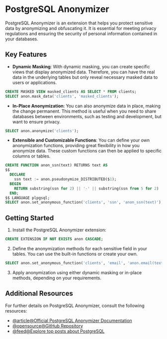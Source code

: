 # PostgreSQL Anonymizer

PostgreSQL Anonymizer is an extension that helps you protect sensitive data by anonymizing and obfuscating it. It is essential for meeting privacy regulations and ensuring the security of personal information contained in your databases.

## Key Features

- **Dynamic Masking**: With dynamic masking, you can create specific views that display anonymized data. Therefore, you can have the real data in the underlying tables but only reveal necessary masked data to users or applications.

```sql
CREATE MASKED VIEW masked_clients AS SELECT * FROM clients;
SELECT anon.mask_data('clients', 'masked_clients');
```

- **In-Place Anonymization**: You can also anonymize data in place, making the change permanent. This method is useful when you need to share databases between environments, such as testing and development, but want to ensure privacy.

```sql
SELECT anon.anonymize('clients');
```

- **Extensible and Customizable Functions**: You can define your own anonymization functions, providing great flexibility in how you anonymize data. These custom functions can then be applied to specific columns or tables.

```sql
CREATE FUNCTION anon_ssn(text) RETURNS text AS
$$
  DECLARE
    ssn text := anon.pseudonymize_DISTRIBUTED($1);
  BEGIN
    RETURN substring(ssn for 2) || '-' || substring(ssn from 5 for 2) || '-' || substring(ssn from 8);
  END;
$$ LANGUAGE plpgsql;
SELECT anon.set_anonymous_function('clients', 'ssn', 'anon_ssn(text)');
```

## Getting Started

1. Install the PostgreSQL Anonymizer extension:

```sql
CREATE EXTENSION IF NOT EXISTS anon CASCADE;
```

2. Define the anonymization methods for each sensitive field in your tables. You can use the built-in functions or create your own.

```sql
SELECT anon.set_anonymous_function('clients', 'email', 'anon.email(text)');
```

3. Apply anonymization using either dynamic masking or in-place methods, depending on your requirements.

## Additional Resources

For further details on PostgreSQL Anonymizer, consult the following resources:

- [@article@Official PostgreSQL Anonymizer Documentation](https://postgresql-anonymizer.readthedocs.io/)
- [@opensource@GitHub Repository](https://gitlab.com/dalibo/postgresql_anonymizer)
- [@feed@Explore top posts about PostgreSQL](https://app.daily.dev/tags/postgresql?ref=roadmapsh)
